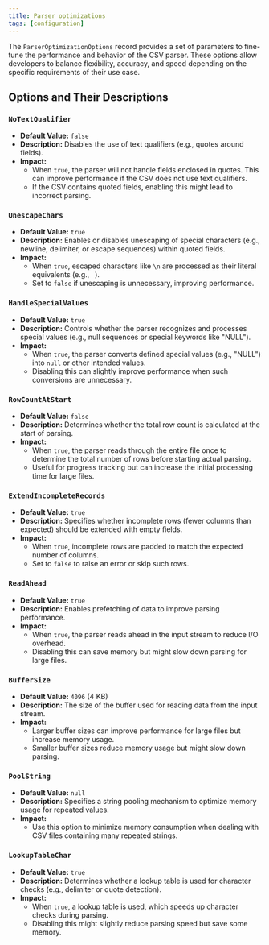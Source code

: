 ```yaml
---
title: Parser optimizations
tags: [configuration]
---
```

The `ParserOptimizationOptions` record provides a set of parameters to fine-tune the performance and behavior of the CSV parser. These options allow developers to balance flexibility, accuracy, and speed depending on the specific requirements of their use case.

## **Options and Their Descriptions**

### `NoTextQualifier`

- **Default Value:** `false`
- **Description:** Disables the use of text qualifiers (e.g., quotes around fields).
- **Impact:** 
  - When `true`, the parser will not handle fields enclosed in quotes. This can improve performance if the CSV does not use text qualifiers.
  - If the CSV contains quoted fields, enabling this might lead to incorrect parsing.

### `UnescapeChars`

- **Default Value:** `true`
- **Description:** Enables or disables unescaping of special characters (e.g., newline, delimiter, or escape sequences) within quoted fields.
- **Impact:** 
  - When `true`, escaped characters like `\n` are processed as their literal equivalents (e.g., `
`).
  - Set to `false` if unescaping is unnecessary, improving performance.

### `HandleSpecialValues`

- **Default Value:** `true`
- **Description:** Controls whether the parser recognizes and processes special values (e.g., null sequences or special keywords like "NULL").
- **Impact:**
  - When `true`, the parser converts defined special values (e.g., "NULL") into `null` or other intended values.
  - Disabling this can slightly improve performance when such conversions are unnecessary.

### `RowCountAtStart`

- **Default Value:** `false`
- **Description:** Determines whether the total row count is calculated at the start of parsing.
- **Impact:**
  - When `true`, the parser reads through the entire file once to determine the total number of rows before starting actual parsing.
  - Useful for progress tracking but can increase the initial processing time for large files.

### `ExtendIncompleteRecords`

- **Default Value:** `true`
- **Description:** Specifies whether incomplete rows (fewer columns than expected) should be extended with empty fields.
- **Impact:**
  - When `true`, incomplete rows are padded to match the expected number of columns.
  - Set to `false` to raise an error or skip such rows.

### `ReadAhead`

- **Default Value:** `true`
- **Description:** Enables prefetching of data to improve parsing performance.
- **Impact:**
  - When `true`, the parser reads ahead in the input stream to reduce I/O overhead.
  - Disabling this can save memory but might slow down parsing for large files.

### `BufferSize`

- **Default Value:** `4096` (4 KB)
- **Description:** The size of the buffer used for reading data from the input stream.
- **Impact:**
  - Larger buffer sizes can improve performance for large files but increase memory usage.
  - Smaller buffer sizes reduce memory usage but might slow down parsing.

### `PoolString`

- **Default Value:** `null`
- **Description:** Specifies a string pooling mechanism to optimize memory usage for repeated values.
- **Impact:**
  - Use this option to minimize memory consumption when dealing with CSV files containing many repeated strings.

### `LookupTableChar`

- **Default Value:** `true`
- **Description:** Determines whether a lookup table is used for character checks (e.g., delimiter or quote detection).
- **Impact:**
  - When `true`, a lookup table is used, which speeds up character checks during parsing.
  - Disabling this might slightly reduce parsing speed but save some memory.